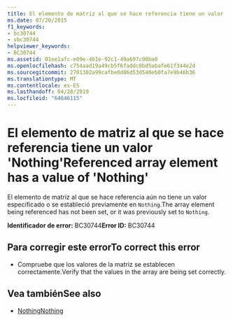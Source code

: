 ```yaml
---
title: El elemento de matriz al que se hace referencia tiene un valor 'Nothing'
ms.date: 07/20/2015
f1_keywords:
- bc30744
- vbc30744
helpviewer_keywords:
- BC30744
ms.assetid: 01ee1afc-e09e-4b1e-92c1-49a697c90ba0
ms.openlocfilehash: c754aad19a49cb5f6faddc0bd5abafe61f344e2d
ms.sourcegitcommit: 2701302a99cafbe0d86d53d540eb0fa7e9b46b36
ms.translationtype: MT
ms.contentlocale: es-ES
ms.lasthandoff: 04/28/2019
ms.locfileid: "64646115"
---
```

# <a name="referenced-array-element-has-a-value-of-nothing"></a><span data-ttu-id="eab9a-102">El elemento de matriz al que se hace referencia tiene un valor 'Nothing'</span><span class="sxs-lookup"><span data-stu-id="eab9a-102">Referenced array element has a value of 'Nothing'</span></span>
<span data-ttu-id="eab9a-103">El elemento de matriz al que se hace referencia aún no tiene un valor especificado o se estableció previamente en `Nothing`.</span><span class="sxs-lookup"><span data-stu-id="eab9a-103">The array element being referenced has not been set, or it was previously set to `Nothing`.</span></span>  
  
 <span data-ttu-id="eab9a-104">**Identificador de error:** BC30744</span><span class="sxs-lookup"><span data-stu-id="eab9a-104">**Error ID:** BC30744</span></span>  
  
## <a name="to-correct-this-error"></a><span data-ttu-id="eab9a-105">Para corregir este error</span><span class="sxs-lookup"><span data-stu-id="eab9a-105">To correct this error</span></span>  
  
- <span data-ttu-id="eab9a-106">Compruebe que los valores de la matriz se establecen correctamente.</span><span class="sxs-lookup"><span data-stu-id="eab9a-106">Verify that the values in the array are being set correctly.</span></span>  
  
## <a name="see-also"></a><span data-ttu-id="eab9a-107">Vea también</span><span class="sxs-lookup"><span data-stu-id="eab9a-107">See also</span></span>

- [<span data-ttu-id="eab9a-108">Nothing</span><span class="sxs-lookup"><span data-stu-id="eab9a-108">Nothing</span></span>](../../visual-basic/language-reference/nothing.md)
